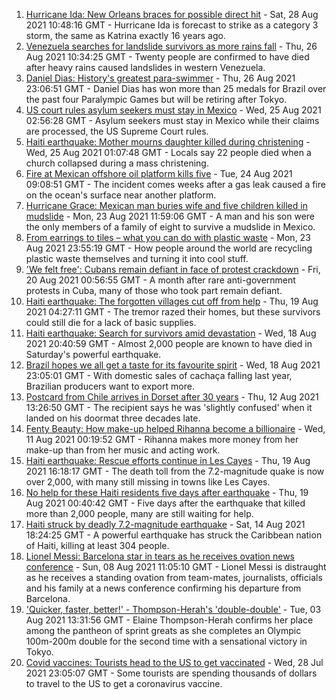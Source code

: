 1. [Hurricane Ida: New Orleans braces for possible direct hit](https://www.bbc.co.uk/news/world-us-canada-58361215?at_medium=RSS&at_campaign=KARANGA) - Sat, 28 Aug 2021 10:48:16 GMT - Hurricane Ida is forecast to strike as a category 3 storm, the same as Katrina exactly 16 years ago.
2. [Venezuela searches for landslide survivors as more rains fall](https://www.bbc.co.uk/news/world-latin-america-58328603?at_medium=RSS&at_campaign=KARANGA) - Thu, 26 Aug 2021 10:34:25 GMT - Twenty people are confirmed to have died after heavy rains caused landslides in western Venezuela.
3. [Daniel Dias: History's greatest para-swimmer](https://www.bbc.co.uk/news/disability-58347474?at_medium=RSS&at_campaign=KARANGA) - Thu, 26 Aug 2021 23:06:51 GMT - Daniel Dias has won more than 25 medals for Brazil over the past four Paralympic Games but will be retiring after Tokyo.
4. [US court rules asylum seekers must stay in Mexico](https://www.bbc.co.uk/news/world-us-canada-58325228?at_medium=RSS&at_campaign=KARANGA) - Wed, 25 Aug 2021 02:56:28 GMT - Asylum seekers must stay in Mexico while their claims are processed, the US Supreme Court rules.
5. [Haiti earthquake: Mother mourns daughter killed during christening](https://www.bbc.co.uk/news/world-us-canada-58320708?at_medium=RSS&at_campaign=KARANGA) - Wed, 25 Aug 2021 01:07:48 GMT - Locals say 22 people died when a church collapsed during a mass christening.
6. [Fire at Mexican offshore oil platform kills five](https://www.bbc.co.uk/news/world-latin-america-58315356?at_medium=RSS&at_campaign=KARANGA) - Tue, 24 Aug 2021 09:08:51 GMT - The incident comes weeks after a gas leak caused a fire on the ocean's surface near another platform.
7. [Hurricane Grace: Mexican man buries wife and five children killed in mudslide](https://www.bbc.co.uk/news/world-latin-america-58305137?at_medium=RSS&at_campaign=KARANGA) - Mon, 23 Aug 2021 11:59:06 GMT - A man and his son were the only members of a family of eight to survive a mudslide in Mexico.
8. [From earrings to tiles – what you can do with plastic waste](https://www.bbc.co.uk/news/stories-58305686?at_medium=RSS&at_campaign=KARANGA) - Mon, 23 Aug 2021 23:55:19 GMT - How people around the world are recycling plastic waste themselves and turning it into cool stuff.
9. ['We felt free': Cubans remain defiant in face of protest crackdown](https://www.bbc.co.uk/news/world-latin-america-58255555?at_medium=RSS&at_campaign=KARANGA) - Fri, 20 Aug 2021 00:56:55 GMT - A month after rare anti-government protests in Cuba, many of those who took part remain defiant.
10. [Haiti earthquake: The forgotten villages cut off from help](https://www.bbc.co.uk/news/world-latin-america-58245047?at_medium=RSS&at_campaign=KARANGA) - Thu, 19 Aug 2021 04:27:11 GMT - The tremor razed their homes, but these survivors could still die for a lack of basic supplies.
11. [Haiti earthquake: Search for survivors amid devastation](https://www.bbc.co.uk/news/in-pictures-58258287?at_medium=RSS&at_campaign=KARANGA) - Wed, 18 Aug 2021 20:40:59 GMT - Almost 2,000 people are known to have died in Saturday's powerful earthquake.
12. [Brazil hopes we all get a taste for its favourite spirit](https://www.bbc.co.uk/news/business-58241729?at_medium=RSS&at_campaign=KARANGA) - Wed, 18 Aug 2021 23:05:01 GMT - With domestic sales of cachaça falling last year, Brazilian producers want to export more.
13. [Postcard from Chile arrives in Dorset after 30 years](https://www.bbc.co.uk/news/uk-england-hampshire-58179661?at_medium=RSS&at_campaign=KARANGA) - Thu, 12 Aug 2021 13:26:50 GMT - The recipient says he was 'slightly confused' when it landed on his doormat three decades late.
14. [Fenty Beauty: How make-up helped Rihanna become a billionaire](https://www.bbc.co.uk/news/newsbeat-58084543?at_medium=RSS&at_campaign=KARANGA) - Wed, 11 Aug 2021 00:19:52 GMT - Rihanna makes more money from her make-up than from her music and acting work.
15. [Haiti earthquake: Rescue efforts continue in Les Cayes](https://www.bbc.co.uk/news/world-latin-america-58274326?at_medium=RSS&at_campaign=KARANGA) - Thu, 19 Aug 2021 16:18:17 GMT - The death toll from the 7.2-magnitude quake is now over 2,000, with many still missing in towns like Les Cayes.
16. [No help for these Haiti residents five days after earthquake](https://www.bbc.co.uk/news/world-latin-america-58264717?at_medium=RSS&at_campaign=KARANGA) - Thu, 19 Aug 2021 00:40:42 GMT - Five days after the earthquake that killed more than 2,000 people, many are still waiting for help.
17. [Haiti struck by deadly 7.2-magnitude earthquake](https://www.bbc.co.uk/news/world-latin-america-58216614?at_medium=RSS&at_campaign=KARANGA) - Sat, 14 Aug 2021 18:24:25 GMT - A powerful earthquake has struck the Caribbean nation of Haiti, killing at least 304 people.
18. [Lionel Messi: Barcelona star in tears as he receives ovation news conference](https://www.bbc.co.uk/sport/av/football/58137848?at_medium=RSS&at_campaign=KARANGA) - Sun, 08 Aug 2021 11:05:10 GMT - Lionel Messi is distraught as he receives a standing ovation from team-mates, journalists, officials and his family at a news conference confirming his departure from Barcelona.
19. ['Quicker, faster, better!' - Thompson-Herah's 'double-double'](https://www.bbc.co.uk/sport/av/olympics/58075391?at_medium=RSS&at_campaign=KARANGA) - Tue, 03 Aug 2021 13:31:56 GMT - Elaine Thompson-Herah confirms her place among the pantheon of sprint greats as she completes an Olympic 100m-200m double for the second time with a sensational victory in Tokyo.
20. [Covid vaccines: Tourists head to the US to get vaccinated](https://www.bbc.co.uk/news/world-us-canada-58004253?at_medium=RSS&at_campaign=KARANGA) - Wed, 28 Jul 2021 23:05:07 GMT - Some tourists are spending thousands of dollars to travel to the US to get a coronavirus vaccine.
